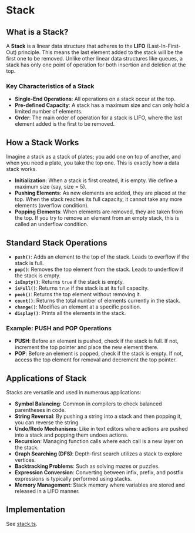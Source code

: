 # Stack

## What is a Stack?

A **Stack** is a linear data structure that adheres to the **LIFO** (Last-In-First-Out) principle. This means the last element added to the stack will be the first one to be removed. Unlike other linear data structures like queues, a stack has only one point of operation for both insertion and deletion at the top.

### Key Characteristics of a Stack

- **Single-End Operations**: All operations on a stack occur at the top.
- **Pre-defined Capacity**: A stack has a maximum size and can only hold a limited number of elements.
- **Order**: The main order of operation for a stack is LIFO, where the last element added is the first to be removed.

## How a Stack Works

Imagine a stack as a stack of plates; you add one on top of another, and when you need a plate, you take the top one. This is exactly how a data stack works.

- **Initialization**: When a stack is first created, it is empty. We define a maximum size (say, size = 5).
- **Pushing Elements**: As new elements are added, they are placed at the top. When the stack reaches its full capacity, it cannot take any more elements (overflow condition).
- **Popping Elements**: When elements are removed, they are taken from the top. If you try to remove an element from an empty stack, this is called an underflow condition.

## Standard Stack Operations

- **`push()`**: Adds an element to the top of the stack. Leads to overflow if the stack is full.
- **`pop()`**: Removes the top element from the stack. Leads to underflow if the stack is empty.
- **`isEmpty()`**: Returns `true` if the stack is empty.
- **`isFull()`**: Returns `true` if the stack is at its full capacity.
- **`peek()`**: Returns the top element without removing it.
- **`count()`**: Returns the total number of elements currently in the stack.
- **`change()`**: Modifies an element at a specific position.
- **`display()`**: Prints all the elements in the stack.

### Example: PUSH and POP Operations

- **PUSH**: Before an element is pushed, check if the stack is full. If not, increment the top pointer and place the new element there.
- **POP**: Before an element is popped, check if the stack is empty. If not, access the top element for removal and decrement the top pointer.

## Applications of Stack

Stacks are versatile and used in numerous applications:

- **Symbol Balancing**: Common in compilers to check balanced parentheses in code.
- **String Reversal**: By pushing a string into a stack and then popping it, you can reverse the string.
- **Undo/Redo Mechanisms**: Like in text editors where actions are pushed into a stack and popping them undoes actions.
- **Recursion**: Managing function calls where each call is a new layer on the stack.
- **Graph Searching (DFS)**: Depth-first search utilizes a stack to explore vertices.
- **Backtracking Problems**: Such as solving mazes or puzzles.
- **Expression Conversion**: Converting between infix, prefix, and postfix expressions is typically performed using stacks.
- **Memory Management**: Stack memory where variables are stored and released in a LIFO manner.

## Implementation

See [stack.ts](./stack.ts).
